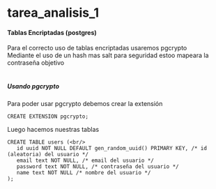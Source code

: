 # tarea_analisis_1

#### Tablas Encriptadas (postgres)

Para el correcto uso de tablas encriptadas usaremos pgcrypto<br/>
Mediante el uso de un hash mas salt para seguridad estoo mapeara la contraseña objetivo<br/><br/>

##### Usando pgcrypto

Para poder usar pgcrypto debemos crear la extensión<br/>
```
CREATE EXTENSION pgcrypto;
```

Luego hacemos nuestras tablas<br/>
```
CREATE TABLE users (<br/>
   id uuid NOT NULL DEFAULT gen_random_uuid() PRIMARY KEY, /* id (aleatoria) del usuario */
   email text NOT NULL, /* email del usuario */
   password text NOT NULL, /* contraseña del usuario */
   name text NOT NULL /* nombre del usuario */
);
```
